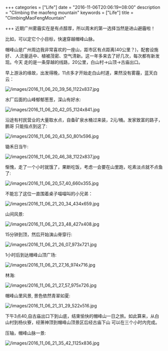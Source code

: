 +++
categories = ["Life"]
date = "2016-11-06T20:06:19+08:00"
description = "Climbing the maofeng mountain"
keywords = ["Life"]
title = "ClimbingMaoFengMountain"

+++
近期广州雾霾实在是有点醇厚，所以周末的第一选择当然是进山避霾啦！    

比如，可以定它个小目标，快速穿越帽峰山脉。    

帽峰山是广州周边我非常喜欢的一座山，距市区有点距离(40公里？)，配套设施好、
人流量适中、植被茂密、空气清新。这一年多来去了好几次，每次都有新发现。今天
走的是一条穿越的线路，20公里，白山村->山顶->古庙出口。    

早上游泳的缘故，出发得晚，11点多才开始走白山村道，果然没有雾霾，蓝天白云：    

![/images/2016_11_06_20_39_56_1122x837.jpg](/images/2016_11_06_20_39_56_1122x837.jpg)        

水厂后面的山峰郁郁葱葱，深山有好水:    

![/images/2016_11_06_20_42_05_1124x841.jpg](/images/2016_11_06_20_42_05_1124x841.jpg)    

沿途有村民营业的大量取水点，自备矿泉水桶过来装，2元/桶。发家致富的路子，鹏哥
只能指点到这了:    

![/images/2016_11_06_20_43_50_801x596.jpg](/images/2016_11_06_20_43_50_801x596.jpg)    

锄禾日当午:    

![/images/2016_11_06_20_46_38_1122x837.jpg](/images/2016_11_06_20_46_38_1122x837.jpg)    

惭愧，走了一个小时就饿了，果断吃饭，考虑一会要在山里跑，吃素淡点就不点鱼了:    

![/images/2016_11_06_20_57_40_660x355.jpg](/images/2016_11_06_20_57_40_660x355.jpg)    

不能忘了这位一直围着桌子喵喵叫的小兄弟：    

![/images/2016_11_06_21_20_34_434x659.jpg](/images/2016_11_06_21_20_34_434x659.jpg)    

山间风景:    

![/images/2016_11_06_21_23_48_427x408.jpg](/images/2016_11_06_21_23_48_427x408.jpg)   

15分钟到顶，然后开始演山脊穿行:    

![/images/2016_11_06_21_26_07_973x721.jpg](/images/2016_11_06_21_26_07_973x721.jpg)    

1小时后到达帽峰山顶广场:    

![/images/2016_11_06_21_27_16_974x716.jpg](/images/2016_11_06_21_27_16_974x716.jpg)    

林海:    

![/images/2016_11_06_21_27_57_975x726.jpg](/images/2016_11_06_21_27_57_975x726.jpg)    

帽峰山里风景, 景色依然青翠如夏:  

![/images/2016_11_06_21_31_29_522x516.jpg](/images/2016_11_06_21_31_29_522x516.jpg)    

下午3点40,自古庙出口下到山底，结束愉快的帽峰山一日之旅。如此算来，从白山村到杨伙寮，经箫神顶到帽峰山顶景区后经古庙下山
可以在三个小时内完成。    

压轴，帽峰山脉一景:    

![/images/2016_11_06_21_35_42_1125x836.jpg](/images/2016_11_06_21_35_42_1125x836.jpg)    
